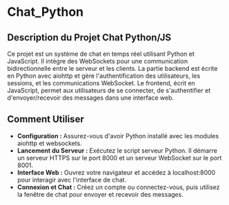 # Chat_Python
## Description du Projet Chat Python/JS
Ce projet est un système de chat en temps réel utilisant Python et JavaScript. Il intègre des WebSockets pour une communication bidirectionnelle entre le serveur et les clients. La partie backend est écrite en Python avec aiohttp et gère l'authentification des utilisateurs, les sessions, et les communications WebSocket. Le frontend, écrit en JavaScript, permet aux utilisateurs de se connecter, de s'authentifier et d'envoyer/recevoir des messages dans une interface web.

## Comment Utiliser
- **Configuration :** Assurez-vous d'avoir Python installé avec les modules aiohttp et websockets.
- **Lancement du Serveur :** Exécutez le script serveur Python. Il démarre un serveur HTTPS sur le port 8000 et un serveur WebSocket sur le port 8001.
- **Interface Web :** Ouvrez votre navigateur et accédez à localhost:8000 pour interagir avec l'interface de chat.
- **Connexion et Chat :** Créez un compte ou connectez-vous, puis utilisez la fenêtre de chat pour envoyer et recevoir des messages.
